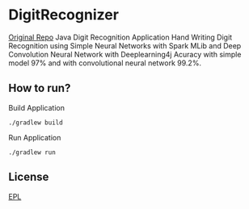 
# DigitRecognizer
[Original Repo](https://github.com/klevis/DigitRecognizer)
Java Digit Recognition Application
Hand Writing Digit Recognition using Simple Neural Networks with Spark MLib and Deep Convolution Neural Network with Deeplearning4j
Acuracy with simple model 97% and with convolutional neural network 99.2%.

## How to run?
Build Application
```
./gradlew build
```
Run Application
```
./gradlew run
```

## License
[EPL](https://www.eclipse.org/legal/epl-v10.html)
